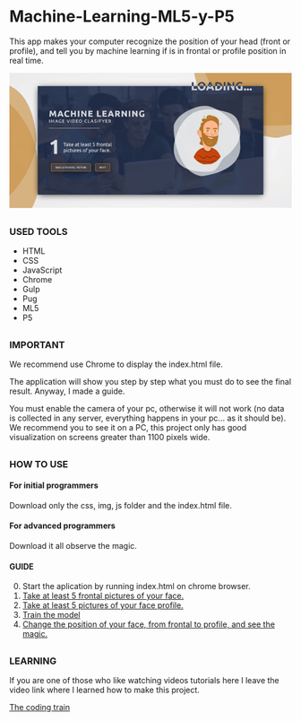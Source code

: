 # Machine-Learning-ML5-y-P5
This app makes your computer recognize the position of your head (front or profile), and tell you by machine learning if is in frontal or profile position in real time.

![Image proyect presentation](/img/guide/0-loader.gif)

##

### USED TOOLS
* HTML
* CSS
* JavaScript
* Chrome
* Gulp
* Pug
* ML5
* P5

##

### IMPORTANT
We recommend use Chrome to display the index.html file.

The application will show you step by step what you must do to see the final result.
Anyway, I made a guide.

You must enable the camera of your pc, otherwise it will not work (no data is collected in any server, everything happens in your pc... as it should be).
We recommend you to see it on a PC, this project only has good visualization on screens greater than 1100 pixels wide.

##

### HOW TO USE
#### For initial programmers
Download only the css, img, js folder and the index.html file.

#### For advanced programmers
Download it all observe the magic.

#### GUIDE
0. Start the aplication by running index.html on chrome browser.
1. [Take at least 5 frontal pictures of your face.](/img/guide/1-take-frontal-picture.jpg)
2. [Take at least 5 pictures of your face profile.](/img/guide/2-take-profile-picture.jpg)
3. [Train the model](/img/guide/3-train-the-model.jpg)
4. [Change the position of your face, from frontal to profile, and see the magic.](/img/guide/4-see-the-magic.jpg)

##

### LEARNING
If you are one of those who like watching videos tutorials here I leave the video link where
I learned how to make this project.

[The coding train](https://www.youtube.com/watch?v=D9BoBSkLvFo&t=72s)
